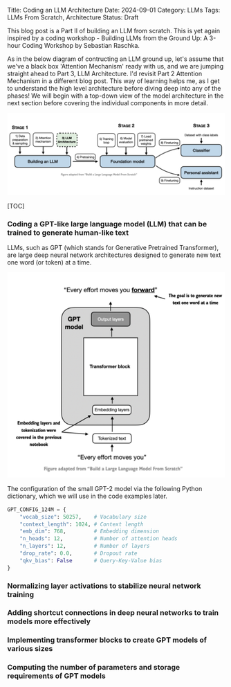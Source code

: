 Title: Coding an LLM Architecture
Date: 2024-09-01
Category: LLMs
Tags: LLMs From Scratch, Architecture
Status: Draft


This blog post is a Part II of building an LLM from scratch. This is yet again inspired by a coding workshop - Building LLMs from the Ground Up: A 3-hour Coding Workshop by Sebastian Raschka. 

As in the below diagram of contructing an LLM ground up, let's assume that we've a black box 'Attention Mechanism' ready with us, and we are jumping straight ahead to Part 3, LLM Architecture. I'd revisit Part 2 Attention Mechanism in a different blog post. This way of learning helps me, as I get to understand the high level architecture before diving deep into any of the phases! We will begin with a top-down view of the model architecture in the next section before covering the individual components in more detail.

![LLM-Pipeline](images/llm-architecture/pipeline.png)

[TOC]

### Coding a GPT-like large language model (LLM) that can be trained to generate human-like text
LLMs, such as GPT (which stands for Generative Pretrained Transformer), are large deep
neural network architectures designed to generate new text one word (or token) at a time.

![LLM-Pipeline](images/llm-architecture/raw-llm-archi.png)

The configuration of the small GPT-2 model via the following Python dictionary,
which we will use in the code examples later.


```python
GPT_CONFIG_124M = {
    "vocab_size": 50257,    # Vocabulary size
    "context_length": 1024, # Context length
    "emb_dim": 768,         # Embedding dimension
    "n_heads": 12,          # Number of attention heads
    "n_layers": 12,         # Number of layers
    "drop_rate": 0.0,       # Dropout rate
    "qkv_bias": False       # Query-Key-Value bias
}
```

### Normalizing layer activations to stabilize neural network training

### Adding shortcut connections in deep neural networks to train models more effectively

### Implementing transformer blocks to create GPT models of various sizes

### Computing the number of parameters and storage requirements of GPT models